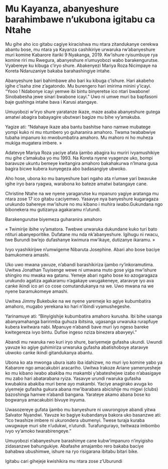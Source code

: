 # Mu Kayanza, abanyeshure barahimbawe n’ukubona igitabu ca Ntahe

Mu gihe aho ico gitabu cagiye kiracishwa mu ntara zitandukanye cerekwa abantu bose, mu ntara ya Kayanza cashikiriye urwaruka rw’abanyeshure muri komine Kabarore itariki 9 Nyakanga, 2019. Kw’ishure ryisumbuye rya komine riri mu Rwegura, abanyeshure n’umuyobozi wabo barakengurutse. Vyabereye ku kibuga c’iryo shure. Abakenyezi Mariya Roza Nicimpaye na Koreta Ndaruzaniye bakaba barahashingiye intahe.

Abanyeshure bari bahimbawe aho bari ku kibuga c’ishure. Hari akabeho igihe c’isaha zine z’agatondo. Mu burengero hari imirima minini y’icayi. “Yooo ! Ndabonye icayi yemwe ibi bintu binyeretse ico ntari bwabone! Sinobabesha jewe sinari bwabone icayi.” Uwo ni umwe muri ba bapfasoni baje gushinga intahe bava i Karusi atangaye.

Umuyobozi w’iryo shure yaratanze ikaze, maze asaba abanyeshure gutega amatwi abagira babayagire ubutwari bagize mu bihe vy’amakuba.

Yagize ati: “Ndahaye ikaze aba bantu bashitse hano namwe mubatege yompi kuko ni mu ntumbero yo guharanira amahoro. Twama twababwiye tubaha impanuro ko mwobumbatira amahoro. Mu mahoro ni ho muheza mukiga mugatera imbere. »

Adatevye Mariya Roza yaciye afata ijambo abagira ku muriri ivyamushikiye mu gihe c’amakuba yo mu 1993. Na Koreta nyene vyagenze uko, bompi baravuze ukuntu bemeye kwitangira amahoro bakahakurwa n’Imana gusa bagira bicwe kubera kunyegeza abo badasangiye ubwoko.

Aho hose, ubona ko mu banyeshure bari ngaho ata n’umwe yari bwavuke igihe iryo bara ryagwa, warabona ko bateze amatwi batangaye cane.

Christine Ntahe na we nyene yaragarutse ku mpanuro yagiye aratanga mu ntara zose 17 ico gitabu caciyemwo. Yasavye nya banyeshure kugaragaza urukundo bahereye mw’ishure no mu kibano i muhira iwabo.Gukundana ngo bibonekera mu gutizanya agakaramu n’utundi.

Barakengurutse biyemeza guharanira amahoro

« Twimirije ibihe vy’amatora. Twebwe urwaruka dukundane kuko turi bato ntituri abanyeporitike. Dufatane mu nda nk’abanyeshure. Igihugu ni rwacu, twe Burundi bw’ejo dufashanye kwimura mw’ikaye, dutizanye ikaramu. »

Ivyo vyashikirijwe n’umwigeme Nibaruta Josephine. Abari aho bose baciye bamukomera amashi.

Uko uwo mwana yavuze, n’abandi barashikiriza ijambo ry’inkoramutima. Uwitwa Jonathan Tuyisenge wewe ni umwana muto gose yiga mw’ishure shingiro mu mwaka wa gatanu. Yemeje abari ngaho bose ko azogaragaza urukundo agatiza agakaramu n’agakaye uwugakeneye, ataravye iyo ava canke ikindi ico ari co cose comutandukanya na we. Uwo mwana na we nyene baramukomeye amashi.

Uwitwa Jimmy Bukebuke na we nyene yaremeje ko agiye kubumbatira amahoro, mugabo yerekana ko hari n’ibindi vyamushegeshe.

Yarinamuye ati: “Binyigishije kubumbatira amahoro kurusha. Ibi bihe usanga abanyamahanga baririmba guhuza ibitsina, ugasanga urwaruka rurapfuye kubera kwitwara nabi. Mpanuye n’abandi bave muri iyo ngeso bareke kwitegereza ivyo bintu. Dufise ingeso nziza binezera abavyeyi.”

Abandi mu rwaruka rwo kuri iryo shure, bariyemeje gufasha ukundi. Uwundi yavuze ko agiye guhimiriza urwaruka gufasha abatishoboye ataravye ubwoko canke ikindi gitandukanya abantu.

Ubona ko ata mwonga ubura isato iba idahizwe, no muri iyo komine yabo ya Kabarore ngo amacakubiri aracariho. Uwitwa Irakoze Ariane yamenyesheje ko mu kibano iwabo abakiba mu makambi y’abateshejwe izabo n’abasigaye mu zabo hari abatarabana ryiza. Yasavye urundi rwaruka gufasha kwubakira abakiba muri bene ayo makambi. Yaciye anagirako avuga ko yiyemeje gufasha gukura abana mw’ibarabara abicishije mu migwi (clubs) bazoshinga hamwe n’abandi bangana. Yarateye akamo abana bose ko bogwanya amacakubiri bivuye inyuma.

Uwasozereye gufata ijambo mu banyeshure ni uwurongoye abandi yitwa Salvator Nyandwi. Yavuze ko bagiye kubandanya bakora uko basanzwe ati: “Ico twashize imbere ni ukurondera ubumenyi. Twese turaja kuraba uwugwaye muri site n’udukwi, n’utundi. Turafungurayo, twitwaza imbombo ivyo vy’amoko twarabirengeye.”

Umuyobozi n’abanyeshure barashimye cane kubw’impanuro n’inyigisho zidasanzwe bahungukiye. Abafashe amajambo rero bakaba baciye bahabwa ubushimwe, ishure na ryo risigarana ibitabu bitari bike.

Igitabu cari gihejeje kwishikira mu ntara zose z’Uburundi